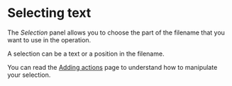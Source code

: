 # Selecting text

The *Selection* panel allows you to choose the part of the filename that you want to use in the operation.

A selection can be a text or a position in the filename.

You can read the [Adding actions](adding_actions.md) page to understand how to manipulate your selection.
